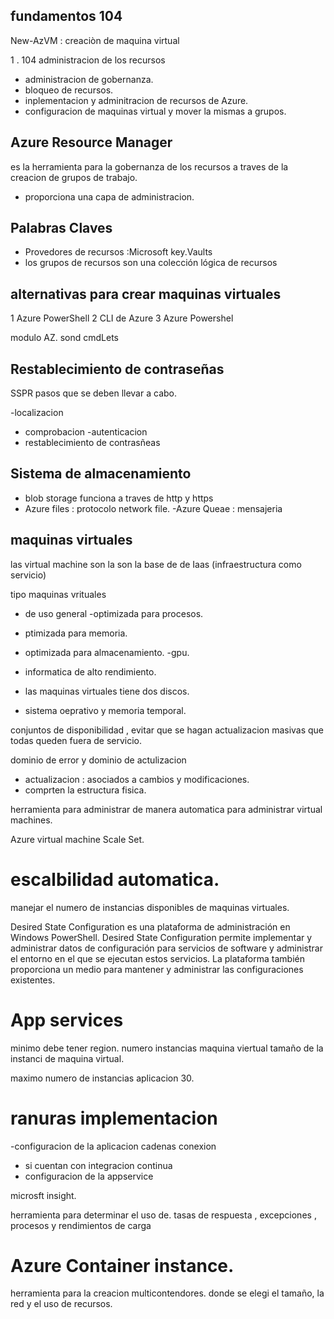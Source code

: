 ## fundamentos 104

New-AzVM : creaciòn de maquina virtual




1 . 104 administracion de los recursos
 - administracion de gobernanza.
 - bloqueo de recursos.
 - inplementacion y adminitracion de recursos de Azure.
 - configuracion de maquinas virtual y mover la mismas a grupos.



 ## Azure Resource Manager
 es la herramienta para la gobernanza de los recursos a traves de la creacion de grupos de trabajo.
 - proporciona una capa de administracion.


 ## Palabras Claves

 - Provedores de recursos :Microsoft key.Vaults
 - los grupos de recursos son una colección lógica de recursos


## alternativas para crear maquinas virtuales
 1 Azure PowerShell
 2 CLI de Azure
 3 Azure Powershel

 modulo AZ. sond cmdLets



 ## Restablecimiento de contraseñas

 SSPR
pasos que se deben llevar a cabo.

-localizacion
- comprobacion
-autenticacion
- restablecimiento de contrasñeas



## Sistema de almacenamiento 

- blob storage funciona a traves de http y https
- Azure files : protocolo network file.
-Azure Queae : mensajeria


## maquinas virtuales

las virtual machine son la son la base de de Iaas (infraestructura como servicio)

tipo maquinas vrituales

- de uso general
-optimizada para procesos.
- ptimizada para memoria.
- optimizada para almacenamiento.
-gpu.
- informatica de alto rendimiento.

- las maquinas virtuales tiene dos discos.
- sistema oeprativo y memoria temporal.


conjuntos de disponibilidad , evitar que se hagan actualizacion masivas que todas queden fuera de servicio.


dominio de error y dominio de actulizacion

- actualizacion : asociados a cambios y modificaciones.
- comprten la estructura fisica.


herramienta para administrar de manera automatica para administrar virtual machines.

Azure virtual machine Scale Set.


# escalbilidad automatica.
manejar el numero de instancias disponibles de maquinas virtuales.

Desired State Configuration es una plataforma de administración en Windows PowerShell. Desired State Configuration permite implementar y administrar datos de configuración para servicios de software y administrar el entorno en el que se ejecutan estos servicios. La plataforma también proporciona un medio para mantener y administrar las configuraciones existentes.


# App services
minimo debe tener region.
numero instancias maquina viertual
tamaño de la instanci de maquina virtual.

maximo numero de instancias aplicacion 30.


# ranuras implementacion
-configuracion de la aplicacion cadenas conexion
- si cuentan con integracion continua
- configuracion de la appservice


microsft insight.

herramienta para determinar el uso de.
tasas de respuesta , excepciones , procesos y rendimientos de carga



# Azure Container instance.

herramienta para la creacion multicontendores.
donde se elegi el tamaño, la red y el uso de recursos.









